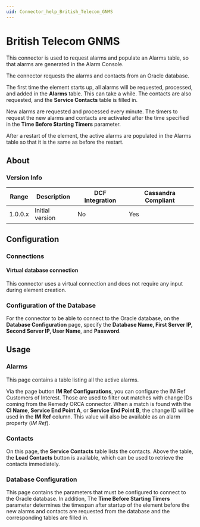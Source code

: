 ```yaml
---
uid: Connector_help_British_Telecom_GNMS
---
```


# British Telecom GNMS

This connector is used to request alarms and populate an Alarms table, so that alarms are generated in the Alarm Console.

The connector requests the alarms and contacts from an Oracle database.

The first time the element starts up, all alarms will be requested, processed, and added in the **Alarms** table. This can take a while. The contacts are also requested, and the **Service Contacts** table is filled in.

New alarms are requested and processed every minute. The timers to request the new alarms and contacts are activated after the time specified in the **Time Before Starting Timers** parameter.

After a restart of the element, the active alarms are populated in the Alarms table so that it is the same as before the restart.

## About

### Version Info

| Range   | Description     | DCF Integration | Cassandra Compliant |
|---------|-----------------|-----------------|---------------------|
| 1.0.0.x | Initial version | No              | Yes                 |

## Configuration

### Connections

#### Virtual database connection

This connector uses a virtual connection and does not require any input during element creation.

### Configuration of the Database

For the connector to be able to connect to the Oracle database, on the **Database Configuration** page, specify the **Database Name, First Server IP, Second Server IP, User Name**, and **Password**.

## Usage

### Alarms

This page contains a table listing all the active alarms.

Via the page button **IM Ref Configurations**, you can configure the IM Ref Customers of Interest. Those are used to filter out matches with change IDs coming from the Remedy ORCA connector. When a match is found with the **CI Name**, **Service End Point A**, or **Service End Point B**, the change ID will be used in the **IM Ref** column. This value will also be available as an alarm property (*IM Ref*).

### Contacts

On this page, the **Service Contacts** table lists the contacts. Above the table, the **Load Contacts** button is available, which can be used to retrieve the contacts immediately.

### Database Configuration

This page contains the parameters that must be configured to connect to the Oracle database. In addition, The **Time Before Starting Timers** parameter determines the timespan after startup of the element before the new alarms and contacts are requested from the database and the corresponding tables are filled in.
